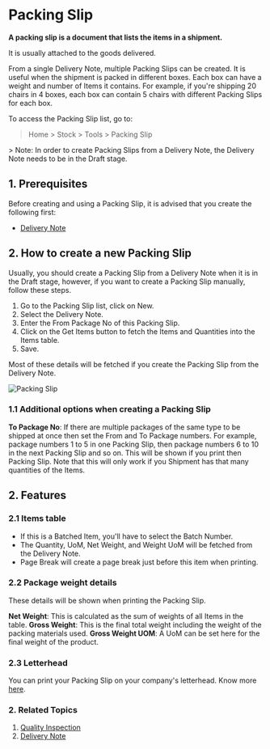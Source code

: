 <!-- add-breadcrumbs -->
# Packing Slip

**A packing slip is a document that lists the items in a shipment.**

It is usually attached to the goods delivered.

From a single Delivery Note, multiple Packing Slips can be created. It is useful when the shipment is packed in different boxes. Each box can have a weight and number of Items it contains. For example, if you're shipping 20 chairs in 4 boxes, each box can contain 5 chairs with different Packing Slips for each box.

To access the Packing Slip list, go to:
> Home > Stock > Tools > Packing Slip
<p></p>
> Note: In order to create Packing Slips from a Delivery Note, the Delivery Note needs to be in the Draft stage.

## 1. Prerequisites
Before creating and using a Packing Slip, it is advised that you create the following first:

* [Delivery Note](/docs/v12/user/manual/en/stock/delivery-note)


## 2. How to create a new Packing Slip
Usually, you should create a Packing Slip from a Delivery Note when it is in the Draft stage, however, if you want to create a Packing Slip manually, follow these steps.

1. Go to the Packing Slip list, click on New.
1. Select the Delivery Note.
1. Enter the From Package No of this Packing Slip.
1. Click on the Get Items button to fetch the Items and Quantities into the Items table.
1. Save.

Most of these details will be fetched if you create the Packing Slip from the Delivery Note.

<img class="screenshot" alt="Packing Slip" src="{{docs_base_url}}/assets/img/stock/packing-slip.png">


### 1.1 Additional options when creating a Packing Slip
**To Package No**: If there are multiple packages of the same type to be shipped at once then set the From and To Package numbers. For example, package numbers 1 to 5 in one Packing Slip, then package numbers 6 to 10 in the next Packing Slip and so on. This will be shown if you print then Packing Slip. Note that this will only work if you Shipment has that many quantities of the Items.

## 2. Features

### 2.1 Items table

* If this is a Batched Item, you'll have to select the Batch Number.
* The Quantity, UoM, Net Weight, and Weight UoM will be fetched from the Delivery Note.
* Page Break will create a page break just before this item when printing.

### 2.2 Package weight details

These details will be shown when printing the Packing Slip.

**Net Weight**: This is calculated as the sum of weights of all Items in the table.
**Gross Weight**: This is the final total weight including the weight of the packing materials used.
**Gross Weight UOM**: A UoM can be set here for the final weight of the product.

### 2.3 Letterhead
You can print your Packing Slip on your company's letterhead. Know more [here](/docs/v12/user/manual/en/setting-up/print/letter-head).


### 2. Related Topics
1. [Quality Inspection](/docs/v12/user/manual/en/stock/quality-inspection)
1. [Delivery Note](/docs/v12/user/manual/en/stock/delivery-note)